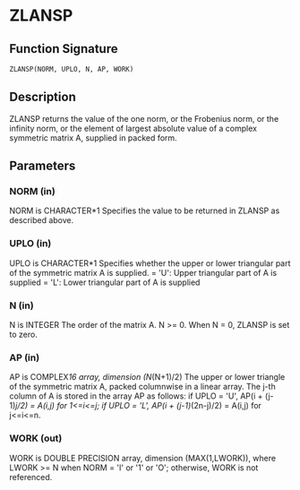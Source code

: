 # ZLANSP

## Function Signature

```fortran
ZLANSP(NORM, UPLO, N, AP, WORK)
```

## Description


 ZLANSP  returns the value of the one norm,  or the Frobenius norm, or
 the  infinity norm,  or the  element of  largest absolute value  of a
 complex symmetric matrix A,  supplied in packed form.

## Parameters

### NORM (in)

NORM is CHARACTER*1 Specifies the value to be returned in ZLANSP as described above.

### UPLO (in)

UPLO is CHARACTER*1 Specifies whether the upper or lower triangular part of the symmetric matrix A is supplied. = 'U': Upper triangular part of A is supplied = 'L': Lower triangular part of A is supplied

### N (in)

N is INTEGER The order of the matrix A. N >= 0. When N = 0, ZLANSP is set to zero.

### AP (in)

AP is COMPLEX*16 array, dimension (N*(N+1)/2) The upper or lower triangle of the symmetric matrix A, packed columnwise in a linear array. The j-th column of A is stored in the array AP as follows: if UPLO = 'U', AP(i + (j-1)*j/2) = A(i,j) for 1<=i<=j; if UPLO = 'L', AP(i + (j-1)*(2n-j)/2) = A(i,j) for j<=i<=n.

### WORK (out)

WORK is DOUBLE PRECISION array, dimension (MAX(1,LWORK)), where LWORK >= N when NORM = 'I' or '1' or 'O'; otherwise, WORK is not referenced.

